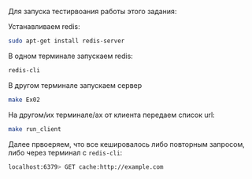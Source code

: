 Для запуска тестирвоания работы этого задания:

Устанавливаем redis:

```bash
sudo apt-get install redis-server
```

В одном терминале запускаем redis:

```bash
redis-cli
```

В другом терминале запускаем сервер

```bash
make Ex02
```

На другом/их терминале/ах от клиента передаем список url:

```bash
make run_client
```
Далее првоеряем, что все кешировалось либо повторным запросом, либо через терминал с `redis-cli`:

```bash
localhost:6379> GET cache:http://example.com
```
